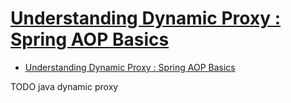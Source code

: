 # [Understanding Dynamic Proxy : Spring AOP Basics](http://www.javaroots.com/2013/03/understanding-dynamic-proxy-spring-aop.html)

- [Understanding Dynamic Proxy : Spring AOP Basics](#understanding-dynamic-proxy--spring-aop-basics)


TODO java dynamic proxy